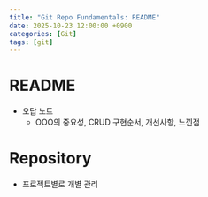 ```yaml
---
title: "Git Repo Fundamentals: README"
date: 2025-10-23 12:00:00 +0900
categories: [Git]
tags: [git]
---
```


# README

- 오답 노트
  - OOO의 중요성, CRUD 구현순서, 개선사항, 느낀점

# Repository

- 프로젝트별로 개별 관리
